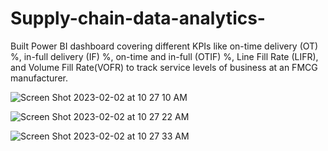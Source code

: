 # Supply-chain-data-analytics-
Built Power BI dashboard covering different KPIs like on-time delivery (OT) %, in-full delivery (IF) %, on-time and in-full (OTIF) %, Line Fill Rate (LIFR), and Volume Fill Rate(VOFR) to track service levels of business at an FMCG manufacturer. 


![Screen Shot 2023-02-02 at 10 27 10 AM](https://user-images.githubusercontent.com/68578215/216416810-0ec2fd23-7aa1-4c3d-8c46-9f6bf3eeaaf1.png)



![Screen Shot 2023-02-02 at 10 27 22 AM](https://user-images.githubusercontent.com/68578215/216416807-ea678256-dba7-407d-8a84-54abb4be71e4.png)

![Screen Shot 2023-02-02 at 10 27 33 AM](https://user-images.githubusercontent.com/68578215/216416795-b0a25cf0-c43a-4908-a009-17b1156809ff.png)
